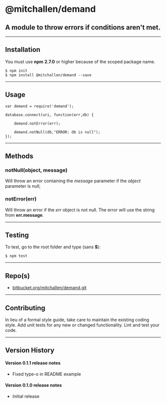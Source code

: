 @mitchallen/demand
===============================

A module to throw errors if conditions aren't met.
----------------------------------------------------

* * *

## Installation

You must use __npm__ __2.7.0__ or higher because of the scoped package name.

    $ npm init
    $ npm install @mitchallen/demand --save
  
* * *

## Usage

    var demand = require('demand');

 	database.connect(uri, function(err,db) {

 		demand.notError(err);

		demand.notNull(db,"ERROR: db is null");
 	});


* * * 

## Methods

### notNull(object, message)

Will throw an error containing the *message* parameter if the *object* parameter is null;

### notError(err)

Will throw an error if the *err* object is not null. The error will use the string from __err.message__.

* * *

## Testing

To test, go to the root folder and type (sans __$__):

    $ npm test
   
* * *
 
## Repo(s)

* [bitbucket.org/mitchallen/demand.git](https://bitbucket.org/mitchallen/demand.git)

* * *

## Contributing

In lieu of a formal style guide, take care to maintain the existing coding style.
Add unit tests for any new or changed functionality. Lint and test your code.

* * *

## Version History

#### Version 0.1.1 release notes

* Fixed type-o in README example

#### Version 0.1.0 release notes

* Initial release